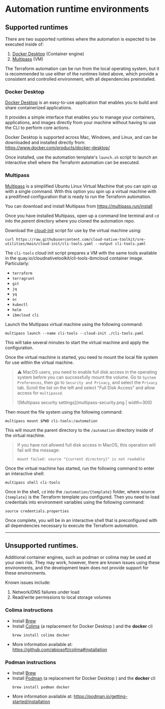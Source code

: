 # Automation runtime environments

## Supported runtimes

There are two supported runtimes where the automation is expected to be executed inside of:

1. [Docker Desktop](#docker-desktop) (Container engine)
2. [Multipass](#multipass) (VM)

The Terraform automation can be run from the local operating system, but it is recommended to use either of the runtimes listed above, which provide a consistent and controlled environment, with all dependencies preinstalled.


### Docker Desktop

[Docker Desktop](https://docs.docker.com/desktop/) is an easy-to-use application that enables you to build and share containerized applications.

It provides a simple interface that enables you to manage your containers, applications, and images directly from your machine without having to use the CLI to perform core actions.

Docker Desktop is supported across Mac, Windows, and Linux, and can be downloaded and installed directly from: https://www.docker.com/products/docker-desktop/

Once installed, use the automation template's `launch.sh` script to launch an interactive shell where the Terraform automation can be executed.

### Multipass

[Multipass](https://multipass.run/) is a simplified Ubuntu Linux Virtual Machine that you can spin up with a single command.   With this option you spin up a virtual machine with a predifined configuration that is ready to run the Terraform automation.  

You can download and install Multipass from https://multipass.run/install

Once you have installed Multipass, open up a command line terminal and `cd` into the *parent* directory where you cloned the automation repo.

Download the [cloud-init](https://github.com/cloud-native-toolkit/sre-utilities/blob/main/cloud-init/cli-tools.yaml) script for use by the virtual machine using: 

```
curl https://raw.githubusercontent.com/cloud-native-toolkit/sre-utilities/main/cloud-init/cli-tools.yaml --output cli-tools.yaml
```

The `cli-tools` cloud init script prepares a VM with the same tools available in the quay.io/cloudnativetoolkit/cli-tools-ibmcloud container image. Particularly:

- `terraform`
- `terragrunt`
- `git`
- `jq`
- `yq`
- `oc`
- `kubectl`
- `helm`
- `ibmcloud cli`

Launch the Multipass virtual machine using the following command:

```
multipass launch --name cli-tools --cloud-init ./cli-tools.yaml
```

This will take several minutes to start the virtual machine and apply the configuration.  

Once the virtual machine is started, you need to mount the local  file system for use within the virtual machine. 

> ⚠️ MacOS users, you need to enable full disk access in the operating system before you can successfully mount the volume.  Go to `System Preferences`, then go to `Security and Privacy`, and select the `Privacy` tab.  Scroll the list on the left and select "Full Disk Access" and allow access for `multipassd`.
> 
> ![Multipass security settings](multipass-security.png | width=300) 

Then mount the file system using the following command:

```
multipass mount $PWD cli-tools:/automation
```

This will mount the parent directory to the `/automation` directory inside of the virtual machine.

> If you have not allowed full disk access in MacOS, this operation will fail will the message: 
> ```
> mount failed: source "{current directory}" is not readable
> ```

Once the virtual machine has started, run the following command to enter an interactive shell:

```
multipass shell cli-tools
```

Once in the shell, `cd` into the `/automation/{template}` folder, where source  `{template}` is the Terraform template you configured.  Then you need to load credentials into environment variables using the following command: 

```
source credentials.properties
```

Once complete, you will be in an interactive shell that is preconfigured with all dependencies necessary to execute the Terraform automation.



----


## Unsupported runtimes.

Additional container engines, such as podman or colima may be used at your own risk.  They may work, however, there are known issues using these environments,  and the development team does not provide support for these environments.

Known issues include:
 1. Network/DNS failures under load
 2. Read/write permissions to local storage volumes

### Colima instructions

- Install [Brew](https://brew.sh/)
- Install [Colima](https://github.com/abiosoft/colima) (a replacement for Docker Desktop ) and the **docker** cli
   ```shell
   brew install colima docker
   ```
- More information available at: https://github.com/abiosoft/colima#installation

### Podman instructions

- Install [Brew](https://brew.sh/)
- Install [Podman](https://podman.io) (a replacement for Docker Desktop ) and the **docker** cli
   ```shell
   brew install podman docker
   ```
- More information available at: https://podman.io/getting-started/installation